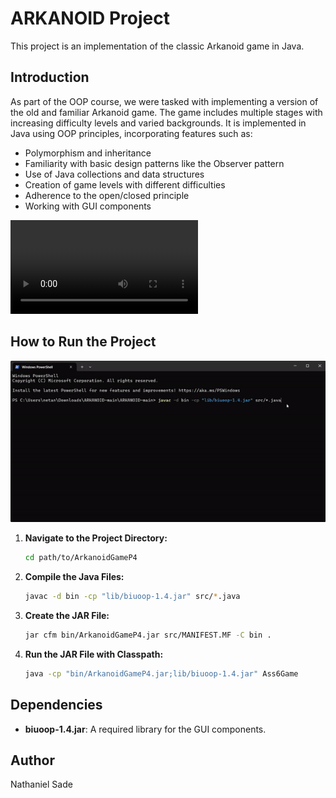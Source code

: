 # ARKANOID Project

This project is an implementation of the classic Arkanoid game in Java.

## Introduction

As part of the OOP course, we were tasked with implementing a version of the old and familiar Arkanoid game. The game includes multiple stages with increasing difficulty levels and varied backgrounds. It is implemented in Java using OOP principles, incorporating features such as:

- Polymorphism and inheritance
- Familiarity with basic design patterns like the Observer pattern
- Use of Java collections and data structures
- Creation of game levels with different difficulties
- Adherence to the open/closed principle
- Working with GUI components

![Arkanoid GIF 2](2024-07-11171415-ezgif.com-video-to-gif-converter.mp4)

## How to Run the Project
![Arkanoid GIF](2024-07-11170039-ezgif.com-optimize.gif)

1. **Navigate to the Project Directory:**

    ```sh
    cd path/to/ArkanoidGameP4
    ```

2. **Compile the Java Files:**

    ```sh
    javac -d bin -cp "lib/biuoop-1.4.jar" src/*.java
    ```

3. **Create the JAR File:**

    ```sh
    jar cfm bin/ArkanoidGameP4.jar src/MANIFEST.MF -C bin .
    ```

4. **Run the JAR File with Classpath:**

    ```sh
    java -cp "bin/ArkanoidGameP4.jar;lib/biuoop-1.4.jar" Ass6Game
    ```


## Dependencies

- **biuoop-1.4.jar**: A required library for the GUI components.

## Author

Nathaniel Sade

